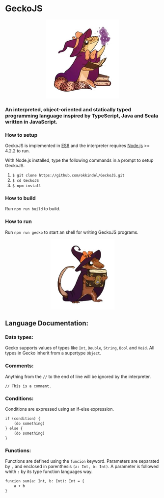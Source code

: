 # GeckoJS

<p align="center">
  <img src="./assets/mage.jpg"/>
</p>

### An interpreted, object-oriented and statically typed programming language inspired by TypeScript, Java and Scala written in JavaScript.

### How to setup

GeckoJS is implemented in [ES6](https://en.wikipedia.org/wiki/ECMAScript#ES6) and the interpreter requires [Node.js](https://nodejs.org/en/) >= 4.2.2 to run.

With Node.js installed, type the following commands in a prompt to setup GeckoJS.

1. ```$ git clone https://github.com/okkindel/GeckoJS.git```
2. ```$ cd GeckoJS```
3. ```$ npm install```

### How to build

Run ```npm run build``` to build.

### How to run

Run ```npm run gecko``` to start an shell for writing GeckoJS programs.

<p align="center">
  <img src="./assets/book.jpg"/>
</p>

## Language Documentation:


### Data types:

Gecko supports values of types like `Int`, `Double`, `String`, `Bool` and `Void`. All types in Gecko inherit from a supertype `Object`.

### Comments: 

Anything from the `//` to the end of line will be ignored by the interpreter.


```
// This is a comment.
```

### Conditions:

Conditions are expressed using an if-else expression.

```
if (condition) {
    (do something)
} else {
    (do something)
}
```

### Functions:
Functions are defined using the `funcion` keyword. Parameters are separated by `,` and enclosed in parenthesis `(a: Int, b: Int)`. A parameter is followed whith `:` by its type function languages way.

```
funcion sum(a: Int, b: Int): Int = {
    a + b
}
```

